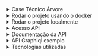 <details>
  <summary>Case Técnico Árvore</summary>

## Objetivo:

Construir uma API usando Phoenix (elixir) e banco de dados MySQL visando permitir a um parceiro da Árvore replicar a sua estrutura de Redes, Escolas, Turmas e administrá-la conforme necessário. O acesso a esta API deve ser restrita com um mecanismo de autenticação usando uma ou mais chaves de acesso, às quais devem estar vinculadas ao parceiro.

A modelagem deverá utilizar apenas uma entidade (Entity), que poderá representar qualquer nível da estrutura hierárquica.

### Tipos:

As entidades serão identificadas pelos seguintes tipos:

- Network - é o mais alto nível permitido para criação de entidades, representando uma rede de escolas - Não é um nível obrigatório;
- School - representa uma escola, podendo ou não estar relacionada a uma rede;
- Class - representa uma turma e deve obrigatoriamente ser relacionado a uma escola.

### Atributos:

- name: nome;
- entity_type: tipo da entidade;
- inep: código INEP, usado apenas para entity_type com valor school.
- parent_id: identificador da entidade antecessora na hierarquia.

A entidade mais alta da hierarquia (network ou school), terá parent_id nulo.

## Alguns exemplos de requisições e retornos esperados seguem a seguir.

### Criação de uma entidade:

No exemplo abaixo uma escola sem um antecessor hierárquico está sendo criado.

* Request:

```
POST /api/v2/partners/entities
Headers:
Content-Type:application/json
Body:
{
  "name": "Escola Exemplo",
  "entity_type": "school",
  "inep": "123456",
  "parent_id": null
}
```

* Response:

```
Headers:
Content-Type:application/json; charset=utf-8
Body:
{
  "data": {
    "id": 2,
    "entity_type": "school",
    "inep": "123456",
    "name": "Escola Exemplo",
    "parent_id": null,
    "subtree_ids": []
  }
}
```

A chave subtree_ids deverá trazer uma lista com os IDs de todas as entidades relacionadas à entidade retornada.

### Exibição de uma entidade:

* Request

```
GET /api/v2/partners/entities/id-da-entidade
Headers:
Content-Type:application/json
Parameters:
id: integer - ex: 2
```

* Response

```
Headers:
Content-Type:application/json; charset=utf-8
Body:
{
  "data": {
    "id": 2,
    "entity_type": "school",
    "inep": "123456",
    "name": "Escola Exemplo",
    "parent_id": null,
    "subtree_ids": [3, 4]
  }
}
```

### Edição de uma entidade:

* Request:

```
PUT /api/v2/partners/entities/id-da-entidade
Headers:
Content-Type:application/json
Parameters:
id: integer - ex: 2
Body:
{
  "name": "Escola Exemplo",
  "entity_type": "school",
  "inep": "789123",
  "parent_id": null
}
```

* Response:

```
Headers:
Content-Type:application/json; charset=utf-8
Body:
{
  "data": {
    "id": 2,
    "entity_type": "school",
    "inep": "789123",
    "name": "Escola Exemplo",
    "parent_id": null,
    "subtree_ids": [3, 4]
  }
}
```

## Requisitos mínimos:

- Documentação do repositório git
- Deploy em qualquer serviço para consumo durante avaliação
- Testes E2E
- Integração contínua (CI)

## Requisitos desejáveis:

- GraphQL (schema pode refletir a mesma estrutura acima)
- Testes de carga

</details>
<details>
  <summary>Rodar o projeto usando o docker</summary>

* Pré-requisitos:

  * Instalar [docker](https://docs.docker.com/engine/install/)

* Clonar o projeto

```
git clone https://github.com/deborachagas/arvore.git
```

* Acessar a pasta do projeto:

```
cd arvore
```

* Execute a imagem do Dockerfile:

```
docker-compose build
``` 

* Inicializar o banco de dados com o Ecto:

```
docker-compose run --rm phoenix mix ecto.create
```

* Iniciar o ambiente:

```
docker-compose up -d
```

* Para verificar se está tudo funcionando corretamente, após o servidor terminar de iniciar, 
basta ir até o navegador e acessar a página:

```
http://localhost:4000/health
```

</details>
<details>
  <summary>Rodar o projeto localmente</summary>

* Pré-requisitos:

  * Instalar [erlang](https://github.com/asdf-vm/asdf-erlang);
  * Instalar [elixir](https://github.com/asdf-vm/asdf-elixir);
  * Instalar [postgres](https://www.postgresql.org/download/);

* Clonar o projeto

```
git clone https://github.com/deborachagas/arvore.git
```

* Acessar a pasta do projeto:

```
cd arvore
```

* Instalar as dependências: 

```
mix deps.get
```

* Configurar o banco de dados com as informaçõe do banco no arquivo dev.ex:

```
config :arvore, Arvore.Repo,
  username: "root",
  password: "mysql",
  database: "arvore_dev",
  hostname: "db_mysql",
  show_sensitive_data_on_connection_error: true,
  pool_size: 10
```

* Criar e atualizar o banco de dados: 

```
mix ecto.setup
```

* Iniciar o servidor Phoenix: 

```
mix phx.server
```

* Para verificar se está tudo funcionando corretamente, após o servidor terminar de iniciar, 
basta ir até o navegador e acessar a página:


[http://localhost:4000/health](http://localhost:4000/health)

</details>
<details>
  <summary>Acesso API</summary>
  
- URL - [https://teste-debora-arvore.fly.dev](https://teste-debora-arvore.fly.dev)
- Criar um usuário, para isso não é necessário estar autenticado - [link](https://teste-debora-arvore.fly.dev/api/swagger/index.html#/User/ArvoreWeb_V1_Accounts_UserController_create)
- Logar na api com o usuário criado - [link](https://teste-debora-arvore.fly.dev/api/swagger/index.html#/Authentication/ArvoreWeb_V1_Accounts_AuthenticationController_login)
- Passar o jwt gerado no header Authorization "Bearer Token"

</details>
<details>
  <summary>Documentação da API</summary>

Documentação da api gerado com o plug phoenix_swagger:
[https://teste-debora-arvore.fly.dev/api/swagger](https://teste-debora-arvore.fly.dev/api/swagger)

</details>
<details>
  <summary>API Graphiql exemplo</summary>

* Usar o token gerado pelo endpoint de login no header Authorization "Bearer Token"
* POST: https://teste-debora-arvore.fly.dev/graphiql

### Queries:

* Listar todos as entidades

```
  {
    allEntities {
      id
      name
      inep
      entityType
      parent {
          id
          name
      }
      subtree {
          id
          name
      }
    }
  }
```

* Retornar uma entidade pelo id

```
query entity($id: ID!){
  findEntity(id: $id) {
    id
    name
    inep
    entityType
    parent {
        id
        name
    }
    subtree {
        id
        name
    }
  }
}
```

* Criar uma entidade


```
mutation createEntity{
  createEntity(
      name: "new entity network",
      entityType: "network"
  ) {
    id
    name
    inep
    entityType
    parentId
  }
}
```

* Atualizar uma entidade


```
mutation updateEntity($id: ID!){
  updateEntity(
      id: $id,
      name: "update entity network",
      inep: "inep",
      entityType: "school"
  ) {
    id
    name
    inep
    entityType
    parentId
  }
}
```

* Deletar uma entidade

```
mutation deleteEntity($id: ID!){
    deleteEntity(id: $id) {
        id
        name
        inep
        entityType
        parentId
    }
}
```

</details>
<details>
  <summary>Tecnologias utilizadas</summary>

  - Docker para rodar container do banco de dados mysql e do elixir
  - Testes Automatizados, validação da cobertura de código com o plug excoveralls - [TOTAL]  96.4%
  - Testes E2E utilizando o Postman
  - Validação da estrutura do código com o plug credo
  - Github CI para integração contínua
    - Faz o build da aplicação
    - Faz os testes automatizados
    - Faz os testes E2E
    - Caso de tudo certo realiza o deploy da aplicação no fly.io, se não passar, não faz o deploy
  - Autenticação da API
    - Criptografia da senha do usuário com o plug bcrypt_elixir
    - Autorização da API com token JWT utilizando um plug na rota
    - Autenticação do jwt utilizando o plug joken
  - Implementação de graphiql utilizando plug absinthe
</details>